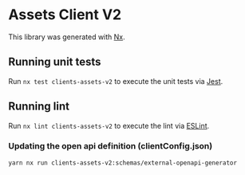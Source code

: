 <!-- gitbook-navigation: "Assets V2" -->

# Assets Client V2

This library was generated with [Nx](https://nx.dev).

## Running unit tests

Run `nx test clients-assets-v2` to execute the unit tests via [Jest](https://jestjs.io).

## Running lint

Run `nx lint clients-assets-v2` to execute the lint via [ESLint](https://eslint.org/).

### Updating the open api definition (clientConfig.json)

```sh
yarn nx run clients-assets-v2:schemas/external-openapi-generator
```
